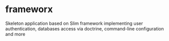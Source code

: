 # frameworx
Skeleton application based on Slim framework implementing user authentication, databases access via doctrine, command-line configuration and more
